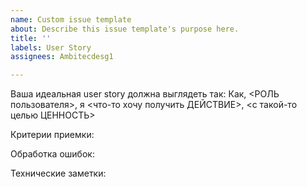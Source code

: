 ```yaml
---
name: Custom issue template
about: Describe this issue template's purpose here.
title: ''
labels: User Story
assignees: Ambitecdesg1

---
```


Ваша идеальная user story должна выглядеть так:
Как, <РОЛЬ пользователя>, я <что-то хочу получить ДЕЙСТВИЕ>, <с такой-то целью ЦЕННОСТЬ>

Критерии приемки:

Обработка ошибок:

Технические заметки:
